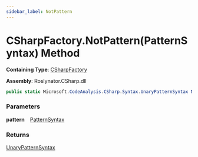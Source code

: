 ```yaml
---
sidebar_label: NotPattern
---
```


# CSharpFactory\.NotPattern\(PatternSyntax\) Method

**Containing Type**: [CSharpFactory](../index.md)

**Assembly**: Roslynator\.CSharp\.dll

```csharp
public static Microsoft.CodeAnalysis.CSharp.Syntax.UnaryPatternSyntax NotPattern(Microsoft.CodeAnalysis.CSharp.Syntax.PatternSyntax pattern)
```

### Parameters

**pattern** &ensp; [PatternSyntax](https://docs.microsoft.com/en-us/dotnet/api/microsoft.codeanalysis.csharp.syntax.patternsyntax)

### Returns

[UnaryPatternSyntax](https://docs.microsoft.com/en-us/dotnet/api/microsoft.codeanalysis.csharp.syntax.unarypatternsyntax)

